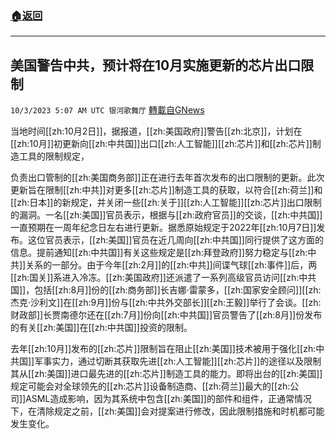 ###  [:house:返回](README.md)
---


## 美国警告中共，预计将在10月实施更新的芯片出口限制
`10/3/2023 5:07 AM UTC 银河歌舞厅` [轉載自GNews](https://gnews.org/articles/1772790)

当地时间[[zh:10月2日]]，据报道，[[zh:美国政府]]警告[[zh:北京]]，计划在[[zh:10月]]初更新向[[zh:中共国]]出口[[zh:人工智能]][[zh:芯片]]和[[zh:芯片]]制造工具的限制规定，

负责出口管制的[[zh:美国商务部]]正在进行去年首次发布的出口限制的更新。此次更新旨在限制[[zh:中共]]对更多[[zh:芯片]]制造工具的获取，以符合[[zh:荷兰]]和[[zh:日本]]的新规定，并关闭一些[[zh:关于]][[zh:人工智能]][[zh:芯片]]出口限制的漏洞。一名[[zh:美国]]官员表示，根据与[[zh:政府官员]]的交谈，[[zh:中共国]]一直预期在一周年纪念日左右进行更新。据悉原始规定于2022年[[zh:10月7日]]发布。这位官员表示，[[zh:美国]]官员在近几周向[[zh:中共国]]同行提供了这方面的信息。提前通知[[zh:中共国]]有关这些规定是[[zh:拜登政府]]努力稳定与[[zh:中共]]关系的一部分。由于今年[[zh:2月]]的[[zh:中共]]间谍气球[[zh:事件]]后，两[[zh:国关]]系进入冷冻。[[zh:美国政府]]还派遣了一系列高级官员访问[[zh:中共国]]，包括[[zh:8月]]份的[[zh:商务部]]长吉娜·雷蒙多，[[zh:国家安全顾问]][[zh:杰克·沙利文]]在[[zh:9月]]份与[[zh:中共外交部长]][[zh:王毅]]举行了会谈。[[zh:财政部]]长贾南德尔还在[[zh:7月]]份向[[zh:中共国]]官员警告了[[zh:8月]]份发布的有关[[zh:美国]]在[[zh:中共国]]投资的限制。

去年[[zh:10月]]发布的[[zh:芯片]]限制旨在阻止[[zh:美国]]技术被用于强化[[zh:中共国]]军事实力，通过切断其获取先进[[zh:人工智能]][[zh:芯片]]的途径以及限制其从[[zh:美国]]进口最先进的[[zh:芯片]]制造工具的能力。即将出台的[[zh:美国]]规定可能会对全球领先的[[zh:芯片]]设备制造商、[[zh:荷兰]]最大的[[zh:公司]]ASML造成影响，因为其系统中包含[[zh:美国]]的部件和组件，正通常情况下，在清除规定之前，[[zh:美国]]会对提案进行修改，因此限制措施和时机都可能发生变化。
